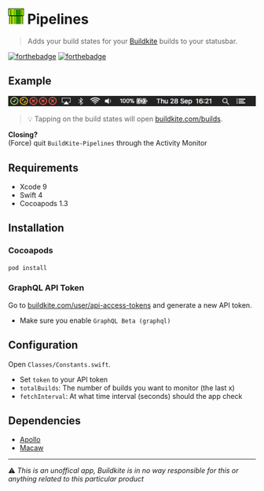 # ![Pipelines](Assets/Icon.png) Pipelines

> Adds your build states for your [Buildkite](https://buildkite.com) builds to your statusbar.

[![forthebadge](http://forthebadge.com/images/badges/compatibility-emacs.svg)](http://forthebadge.com) [![forthebadge](http://forthebadge.com/images/badges/60-percent-of-the-time-works-every-time.svg)](http://forthebadge.com)

## Example

![Screenshot](Assets/statusbar.png)
> 💡 Tapping on the build states will open [buildkite.com/builds](https://buildkite.com/builds).

**Closing?**   
(Force) quit `BuildKite-Pipelines` through the Activity Monitor

## Requirements
 - Xcode 9
 - Swift 4
 - Cocoapods 1.3

## Installation

### Cocoapods
```ruby
pod install
```

### GraphQL API Token
Go to [buildkite.com/user/api-access-tokens](https://buildkite.com/user/api-access-tokens) and generate a new API token.   

- Make sure you enable `GraphQL Beta (graphql)`

## Configuration
Open `Classes/Constants.swift`.  

 - Set `token` to your API token
 - `totalBuilds`: The number of builds you want to monitor (the last x)
 - `fetchInterval`: At what time interval (seconds) should the app check 

## Dependencies
 - [Apollo](https://github.com/apollographql/apollo-ios)
 - [Macaw](https://github.com/exyte/Macaw)

---
⚠️ *This is an unoffical app, Buildkite is in no way responsible for this or anything related to this particular product*